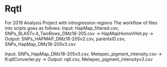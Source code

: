 # Rqtl
For 2019 Analysis Project with introgression regions 
The workflow of files into scipts goes as follows:
  Input: HapMap_filtered.csv, SNPs_BLASTv.4_TwoRows_DMz18-205.csv 
      -> HapMapHomoVHet.py 
        -> Output: SNPs_HAPMAP_DMz18-205v2.csv, parentsID.csv, SNPs_HapMap_DMz18-205v3.csv
        
 Input: SNPs_HapMap_DMz18-205v3.csv, Metepec_pigment_intensity.csv
      -> R:qtlConverter.py
        -> Output: rqtl.csv, Metepec_pigment_intensityv3.csv
  
